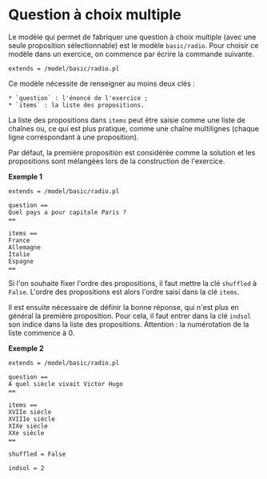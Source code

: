 # Question à choix multiple

Le modèle qui permet de fabriquer une question à choix multiple (avec une seule proposition sélectionnable) est le modèle `basic/radio`. Pour choisir ce modèle dans un exercice, on commence par écrire la commande suivante.

```
extends = /model/basic/radio.pl
```

Ce modèle nécessite de renseigner au moins deux clés :

    * `question` : l'énoncé de l'exercice ;
    * `items` : la liste des propositions.
    
La liste des propositions dans `items` peut être saisie comme une liste de chaînes ou, ce qui est plus pratique, comme une chaîne multilignes (chaque ligne correspondant à une proposition).

Par défaut, la première proposition est considérée comme la solution et les propositions sont mélangées lors de la construction de l'exercice.

**Exemple 1**

```
extends = /model/basic/radio.pl

question ==
Quel pays a pour capitale Paris ?
==

items ==
France
Allemagne
Italie
Espagne
==
```

Si l'on souhaite fixer l'ordre des propositions, il faut mettre la clé `shuffled` à `False`. L'ordre des propositions est alors l'ordre saisi dans la clé `items`. 

Il est ensuite nécessaire de définir la bonne réponse, qui n'est plus en général la première proposition. Pour cela, il faut entrer dans la clé `indsol` son indice dans la liste des propositions. Attention : la numérotation de la liste commence à 0.

**Exemple 2**

```
extends = /model/basic/radio.pl

question ==
A quel siècle vivait Victor Hugo
==

items ==
XVIIe siècle
XVIIIe siècle
XIXe siècle
XXe siècle
==

shuffled = False

indsol = 2
```
